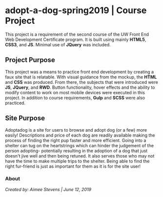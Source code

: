 # adopt-a-dog-spring2019 | Course Project

This project is a requirement of the second course of the UW Front End Web Development Certificate program.  It is built using mainly **HTML5**, **CSS3**, and **JS**. Minimal use of **JQuery** was included. 

## Project Purpose
This project was a means to practice front end development by creating a faux site that is relatable. With visual guidance from the mockup, the **HTML** and **CSS** was produced. 
From there, the subjects that were introduced were **JS**, **JQuery**, and **RWD**. Button functionality, hover effects and the ability to modify content to work on most mobile 
devices were executed in this project. In addition to course requirements, **Gulp** and **SCSS** were also practiced. 

## Site Purpose
Adoptadog is a site for users to browse and adopt dog (or a few) more easily! Descriptions and price of each dog are readily available making the process of finding the right pup faster and more efficient. 
Going into a shelter can tug on the heartstrings which can hinder the judgement of the person adopting- potentially resulting in the adoption of a dog that just doesn't jive well and then being retuned.
It also serves those who may not have the time to make multiple trips to the shelter. Being able to find the right fur-friend is just as important for them as it is for the site user!

### About
*Created by: Aimee Stevens | June 12, 2019*
